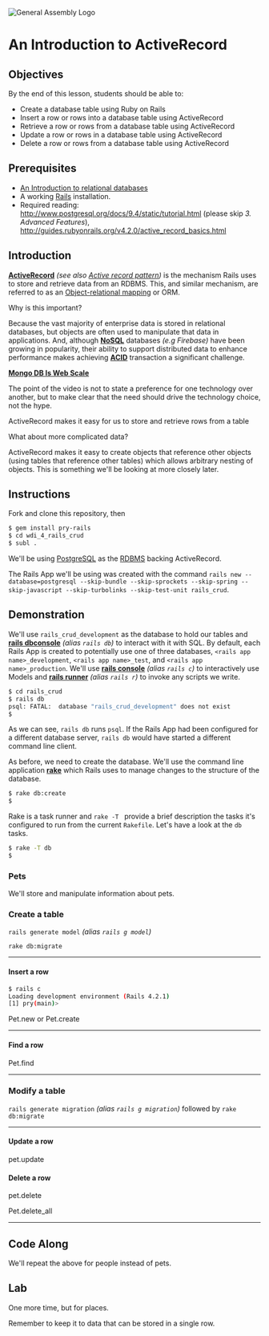 ![General Assembly Logo](http://i.imgur.com/ke8USTq.png)

# An Introduction to ActiveRecord

## Objectives

By the end of this lesson, students should be able to:

- Create a database table using Ruby on Rails
- Insert a row or rows into a database table using ActiveRecord
- Retrieve a row or rows from a database table using ActiveRecord
- Update a row or rows in a database table using ActiveRecord
- Delete a row or rows from a database table using ActiveRecord

## Prerequisites

- [An Introduction to relational databases](https://github.com/ga-wdi-boston/wdi_5_sql_crud)
- A working [Rails](http://rubyonrails.org/download/) installation.
- Required reading: http://www.postgresql.org/docs/9.4/static/tutorial.html (please skip _3. Advanced Features_), http://guides.rubyonrails.org/v4.2.0/active_record_basics.html

## Introduction

**[ActiveRecord](http://api.rubyonrails.org/files/activerecord/README_rdoc.html)** _(see also [Active record pattern](http://en.wikipedia.org/wiki/Active_record_pattern))_ is the mechanism Rails uses to store and retrieve data from an RDBMS.  This, and similar mechanism, are referred to as an [Object-relational mapping](http://en.wikipedia.org/wiki/Object-relational_mapping) or ORM.

Why is this important?

Because the vast majority of enterprise data is stored in relational databases, but objects are often used to manipulate that data in applications. And, although **[NoSQL](http://en.wikipedia.org/wiki/NoSQL)** databases _(e.g Firebase)_ have been growing in popularity, their ability to support distributed data to enhance performance makes achieving **[ACID](http://en.wikipedia.org/wiki/ACID)** transaction a significant challenge.

**[Mongo DB Is Web Scale](https://www.youtube.com/watch?v=b2F-DItXtZs)**

The point of the video is not to state a preference for one technology over another, but to make clear that the need should drive the technology choice, not the hype.

ActiveRecord makes it easy for us to store and retrieve rows from a table

What about more complicated data?

ActiveRecord makes it easy to create objects that reference other objects (using tables that reference other tables) which allows arbitrary nesting of objects.  This is something we'll be looking at more closely later.

## Instructions

Fork and clone this repository, then

```bash
$ gem install pry-rails
$ cd wdi_4_rails_crud
$ subl .
```

We'll be using [PostgreSQL](http://www.postgresql.org/) as the [RDBMS](http://en.wikipedia.org/wiki/Relational_database_management_system) backing ActiveRecord.

The Rails App we'll be using was created with the command `rails new --database=postgresql --skip-bundle --skip-sprockets --skip-spring --skip-javascript --skip-turbolinks --skip-test-unit rails_crud`.

## Demonstration

We'll use `rails_crud_development` as the database to hold our tables and **[rails dbconsole](http://guides.rubyonrails.org/command_line.html#rails-dbconsole)** _(alias `rails db`)_ to interact with it with SQL.  By default, each Rails App is created to potentially use one of three databases, `<rails app name>_development`, `<rails app name>_test`, and `<rails app name>_production`.  We'll use **[rails console](http://guides.rubyonrails.org/command_line.html#rails-console)** _(alias `rails c`)_ to interactively use Models and **[rails runner](http://guides.rubyonrails.org/command_line.html#rails-runner)** _(alias `rails r`)_ to invoke any scripts we write.

```bash
$ cd rails_crud
$ rails db
psql: FATAL:  database "rails_crud_development" does not exist
$
```

As we can see, `rails db` runs `psql`.  If the Rails App had been configured for a different database server, `rails db` would have started a different command line client.

As before, we need to create the database.  We'll use the command line application **[rake](http://guides.rubyonrails.org/command_line.html#rake)** which Rails uses to manage changes to the structure of the database.

```bash
$ rake db:create
$
```

Rake is a task runner and `rake -T ` provide a brief description the tasks it's configured to run from the current `Rakefile`.  Let's have a look at the `db` tasks.

```bash
$ rake -T db
$
```

### Pets

We'll store and manipulate information about pets.

### Create a table

`rails generate model` _(alias `rails g model`)_

`rake db:migrate`

---

#### Insert a row

```bash
$ rails c
Loading development environment (Rails 4.2.1)
[1] pry(main)>
```

Pet.new or Pet.create

---

#### Find a row

Pet.find

---

### Modify a table

`rails generate migration` _(alias `rails g migration`)_ followed by `rake db:migrate`


---

#### Update a row

pet.update

#### Delete a row

pet.delete

Pet.delete_all

---

## Code Along

We'll repeat the above for people instead of pets.

## Lab

One more time, but for places.

Remember to keep it to data that can be stored in a single row.

